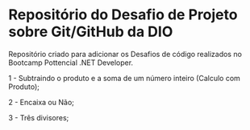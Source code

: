 # Repositório do Desafio de Projeto sobre Git/GitHub da DIO

Repositório criado para adicionar os Desafios de código realizados no Bootcamp Pottencial .NET Developer.

1 - Subtraindo o produto e a soma de um número inteiro (Calculo com Produto);

2 - Encaixa ou Não;

3 - Três divisores;
